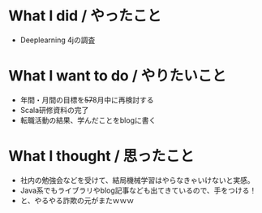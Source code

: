 # What I did / やったこと
- Deeplearning 4jの調査

# What I want to do / やりたいこと
- 年間・月間の目標を~~57~~8月中に再検討する
- Scala研修資料の完了
- 転職活動の結果、学んだことをblogに書く

# What I thought / 思ったこと
- 社内の勉強会などを受けて、結局機械学習はやらなきゃいけないと実感。
- Java系でもライブラリやblog記事なども出てきているので、手をつける！
- と、やるやる詐欺の元がまたｗｗｗ
